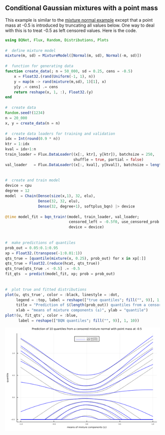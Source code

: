 ##  Conditional Gaussian mixtures with a point mass
This example is similar to the [mixture normal example](./mixture_normal.md) except that a point mass at -0.5 is introduced by truncating all values below. One way to deal with this is to treat -0.5 as left censored values. Here is the code.

```julia
using BQNet, Flux, Random, Distributions, Plots

#  define mixture model
mixture(m, sd) = MixtureModel([Normal(m, sd), Normal(-m, sd)])

#  function for generating data
function create_data(; n = 50_000, sd = 0.25, cens = -0.5)
    x = Float32.(rand(Uniform(-1, 1), n))
    y = map(m -> rand(mixture(m,sd), 1)[1], x)
    y[y .< cens] .= cens
    return reshape(x, 1, :), Float32.(y)
end

#  create data
Random.seed!(1234)
n = 20_000
x, y = create_data(n = n)

#  create data loaders for training and validation
idx = Int(round(0.9 * n))
ktr = 1:idx
kval = idx+1:n
train_loader = Flux.DataLoader((x[:, ktr], y[ktr]), batchsize = 250,
                               shuffle = true, partial = false)
val_loader   = Flux.DataLoader((x[:, kval], y[kval]), batchsize = length(kval))


#  create and train model
device = cpu
degree = 12
model  = Chain(Dense(size(x,1), 32, elu),
               Dense(32, 32, elu),
               Dense(32, degree+1), softplus_bqn) |> device

@time model_fit = bqn_train!(model, train_loader, val_loader;
                             censored_left = -0.5f0, use_censored_prob = true,
                             device = device)


#  make predictions of quantiles 
prob_out = 0.05:0.1:0.95
xp = Float32.(transpose(-1:0.01:1))
qts_true = [quantile(mixture(x, 0.25), prob_out) for x in xp[:]]
qts_true = Float32.(reduce(hcat, qts_true))
qts_true[qts_true .< -0.5] .= -0.5
fit_qts  = predict(model_fit, xp; prob = prob_out)


#  plot true and fitted distributions
plot(u, qts_true', color = :black, linestyle = :dot,
     legend = :top, label = reshape(["true quantiles"; fill("", 9)], 1, 10),
     title = "Prediction of $(length(prob_out)) quantiles from a censored mixture normal with point mass at -0.5",
     xlab = "means of mixture components (±)", ylab = "quantile")
plot!(u, fit_qts', color = :blue,
      label = reshape(["BQN quantiles"; fill("", 9)], 1, 10))
```
![BQN fit](./mixture_normal/censored_mixture_normal.png)
